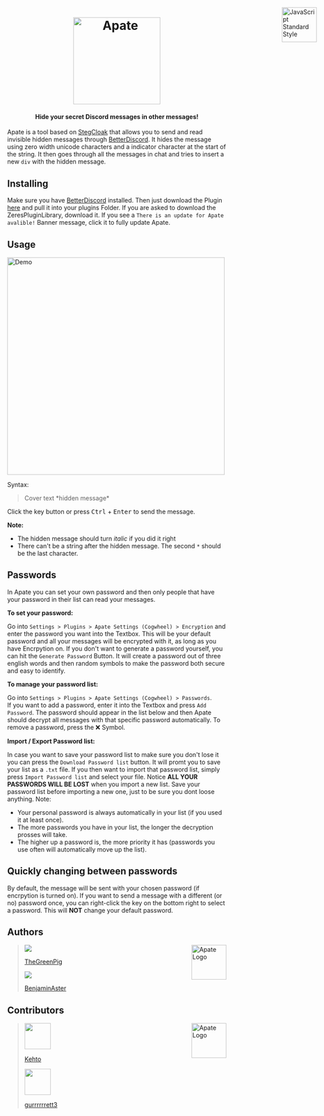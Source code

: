 

<h1 align="center">
  <br>
  <img src="https://raw.githubusercontent.com/TheGreenPig/Apate/main/Assets/logo.svg" alt="Apate" width="200" align="center">
</h1>
 <h4 align="center">Hide your secret Discord messages in other messages!</h4>

<a href="https://github.com/KuroLabs/stegcloak" style="position: absolute; top: 100px; right: 20px; padding: 0 0 20px 20px;"><img src="https://raw.githubusercontent.com/KuroLabs/stegcloak/master/assets/stegCloakIcon.svg" alt="JavaScript Standard Style" width="80" align="right"></a>

Apate is a tool based on [StegCloak](https://github.com/KuroLabs/stegcloak) that allows you to send and read invisible hidden messages through [BetterDiscord](https://betterdiscord.app/). It hides the message using zero width unicode characters and a indicator character at the start of the string. It then goes through all the messages in chat and tries to insert a new `div` with the hidden message.




## Installing
Make sure you have [BetterDiscord](https://betterdiscord.app/) installed. Then just download the Plugin [here](https://betterdiscord.app/Download?id=446) and pull it into your plugins Folder. If you are asked to download the ZeresPluginLibrary, download it. If you see a `There is an update for Apate avalible!` Banner message, click it to fully update Apate. 

## Usage
<img src="https://raw.githubusercontent.com/TheGreenPig/Apate/main/Assets/demo.gif" alt="Demo" width="500">
</br>

Syntax:
>Cover text \*hidden message*

Click the key button or press <kbd>Ctrl</kbd> + <kbd>Enter</kbd> to send the message.

**Note:**

- The hidden message should turn *italic* if you did it right
- There can't be a string after the hidden message. The second `*` should be the last character.

## Passwords
In Apate you can set your own password and then only people that have your password in their list can read your messages. 

**To set your password:** 

Go into `Settings > Plugins > Apate Settings (Cogwheel) > Encryption` and enter the password you want into the Textbox. This will be your default password and all your messages will be encrypted with it, as long as you have Encrpytion on. If you don't want to generate a password yourself, you can hit the `Generate Password` Button. It will create a password out of three english words and then random symbols to make the password both secure and easy to identify.

**To  manage your password list:** 

Go into `Settings > Plugins > Apate Settings (Cogwheel) > Passwords`. 
<br>If you want to add a password, enter it into the Textbox and press `Add Password`. The password should appear in the list below and then Apate should decrypt all messages with that specific password automatically. To remove a password, press the ❌ Symbol.

**Import / Export Password list:**

In case you want to save your password list to make sure you don't lose it you can press the `Download Password list` button. It will promt you to save your list as a `.txt` file. If you then want to import that password list, simply press `Import Password list` and select your file. Notice **ALL YOUR PASSWORDS WILL BE LOST** when you import a new list. Save your password list before importing a new one, just to be sure you dont loose anything. 
Note:
- Your personal password is always automatically in your list (if you used it at least once).
- The more passwords you have in your list, the longer the decryption prosses will take.
- The higher up a password is, the more priority it has (passwords you use often will automatically move up the list).

## Quickly changing between passwords 
By default, the message will be sent with your chosen password (if encrpytion is turned on). If you want to send a message with a different (or no) password once, you can right-click the key on the bottom right to select a password. This will **NOT** change your default password.

## Authors

<img src="https://raw.githubusercontent.com/TheGreenPig/Apate/main/Assets/logo.svg" alt="Apate Logo" width="80" align="right"></img>
><a href="https://github.com/TheGreenPig"><img src="https://github.com/thegreenpig.png?size=60"><p>TheGreenPig</p></a>
><a href="https://github.com/BenjaminAster"><img src="https://github.com/BenjaminAster.png?size=60"><p>BenjaminAster</p></a>

## Contributors
<img src="https://raw.githubusercontent.com/TheGreenPig/Apate/main/Assets/logo.svg" alt="Apate Logo" width="80" align="right"></img>
><a href="https://github.com/fabJunior"><img width="60" height="60" src="https://cdn.discordapp.com/avatars/517142662231359488/a_575e07e409428a9ceb90022d0443d304.webp?size=256"><p>Kehto</p></a>
><a href="https://github.com/gurrrrrrett3"><img width="60" height="60" src="https://github.com/gurrrrrrett3.png?size=60"><p>gurrrrrrett3</p></a>



